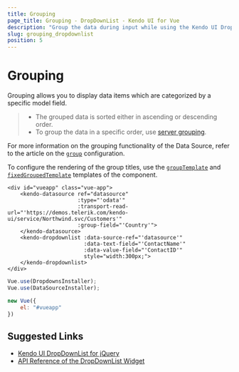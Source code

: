```yaml
---
title: Grouping
page_title: Grouping - DropDownList - Kendo UI for Vue
description: "Group the data during input while using the Kendo UI DropDownList wrapper for Vue."
slug: grouping_dropdownlist
position: 5
---
```


# Grouping

Grouping allows you to display data items which are categorized by a specific model field.

> * The grouped data is sorted either in ascending or descending order.
> * To group the data in a specific order, use [server grouping](https://docs.telerik.com/kendo-ui/api/javascript/data/datasource#configuration-serverGrouping).

For more information on the grouping functionality of the Data Source, refer to the article on the [`group`](https://docs.telerik.com/kendo-ui/api/javascript/data/datasource#configuration-group) configuration.

To configure the rendering of the group titles, use the [`groupTemplate`](https://docs.telerik.com/kendo-ui/api/javascript/ui/dropdownlist#configuration-groupTemplate) and [`fixedGroupedTemplate`](https://docs.telerik.com/kendo-ui/api/javascript/ui/dropdownlist#configuration-fixedGroupTemplate) templates of the component.

```html-preview
<div id="vueapp" class="vue-app">
    <kendo-datasource ref="datasource"
                      :type="'odata'"
                      :transport-read-url="'https://demos.telerik.com/kendo-ui/service/Northwind.svc/Customers'"
                      :group-field="'Country'">
    </kendo-datasource>
    <kendo-dropdownlist :data-source-ref="'datasource'"
                        :data-text-field="'ContactName'"
                        :data-value-field="'ContactID'"
                        style="width:300px;">
    </kendo-dropdownlist>
</div>
```
```js
Vue.use(DropdownsInstaller);
Vue.use(DataSourceInstaller);

new Vue({
    el: "#vueapp"
})
```

## Suggested Links

* [Kendo UI DropDownList for jQuery](https://docs.telerik.com/kendo-ui/controls/editors/dropdownlist/overview)
* [API Reference of the DropDownList Widget](https://docs.telerik.com/kendo-ui/api/javascript/ui/dropdownlist)
